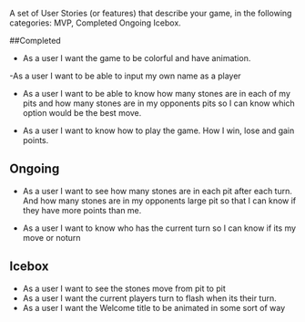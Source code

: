 A set of User Stories (or features) that describe your game, in the following categories:
MVP,
Completed
Ongoing
Icebox.

##Completed


- As a user I want the game to be colorful and have animation.

-As a user I want to be able to input my own name as a player

- As a user I want to be able to know how many stones are in each of my pits
and how many stones are in my opponents pits so I can know which option would
be the best move.

- As a user I want to know how to play the game. How I win,
lose and gain points.


## Ongoing
- As a user I want to see how many stones are in each pit after each turn. And
how many stones are in my opponents large pit so that I can know if they have
more points than me.

-  As a user I want to know who has the current turn so I can know if its
my move or noturn


## Icebox
- As a user I want to see the stones move from pit to pit
- As a user I want the current players turn to flash when its their
  turn.
- As a user I want the Welcome title to be animated in some sort of way

